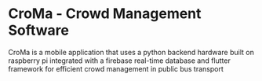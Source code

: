 # CroMa - Crowd Management Software
CroMa is a mobile application that uses a python backend hardware built on raspberry pi integrated with a firebase real-time database and flutter framework for efficient crowd management in public bus transport
